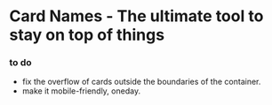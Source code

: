 # Card Names - The ultimate tool to stay on top of things

### to do
- fix the overflow of cards outside the boundaries of the container.
- make it mobile-friendly, oneday.
